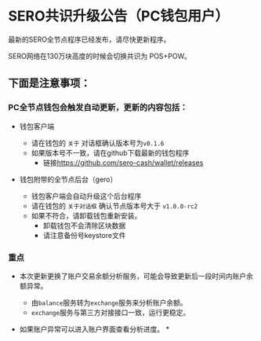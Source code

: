 # SERO共识升级公告（PC钱包用户）

最新的SERO全节点程序已经发布，请尽快更新程序。

SERO网络在130万块高度的时候会切换共识为 POS+POW。



## 下面是注意事项：

### PC全节点钱包会触发自动更新，更新的内容包括：

* 钱包客户端
  * 请在钱包的 `关于` 对话框确认版本号为`v0.1.6`
  * 如果版本号不一致，请在github下载最新的钱包程序
    * 链接<https://github.com/sero-cash/wallet/releases>

* 钱包附带的全节点后台（gero）
  * 钱包客户端会自动升级这个后台程序
  * 请在钱包的 `关于对话框` 确认节点版本号大于 `v1.0.0-rc2`
  * 如果不符合，请卸载钱包重新安装。
    * 卸载钱包不会清除区块数据
    * 请注意备份号keystore文件

### 重点

* 本次更新更换了账户交易余额分析服务，可能会导致更新后一段时间内账户余额异常。
  * 由`balance`服务转为`exchange`服务来分析账户余额。
  * `exchange`服务与第三方对接接口一致，运行更稳定。

* 如果账户异常可以进入账户界面查看分析进度。
  * 